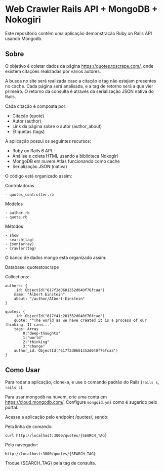 # Web Crawler Rails API + MongoDB + Nokogiri

Este repositório contêm uma aplicação demonstração Ruby on Rails API usando Mongodb.

## Sobre

O objetivo é coletar dados da página https://quotes.toscrape.com/, onde existem
citações realizadas por vários autores.

A busca no site será realizada caso a citação e tag não estejam presentes no cache.
Cada página será analisada, e a tag de retorno será a que vier primeiro.
O retorno da consulta é através da serialização JSON nativa do Rails.

Cada citação é composta por:

- Citação (quote)
- Autor (author)
- Link da página sobre o autor (author_about)
- Etiquetas (tags)

A aplicação possui os seguintes recursos:

- Ruby on Rails 6 API
- Análise e coleta HTML usando a biblioteca Nokogiri
- MongoDB em nuvem Atlas funcionando como cache
- Serialização JSON (nativa)

O código está organizado assim:

Controladoras

    - quotes_controller.rb

Modelos

    - author.rb
    - quote.rb

Métodos

    - show
    - search(tag)
    - json(array)
    - crawler(tag)

O banco de dados mongo está organizado assim:

Database:  quotestoscrape

Collections:

    authors: {
        _id: ObjectId("617f2d0601352d040f76fcaa")
        name: "Albert Einstein"
        about: "/author/Albert-Einstein"
    }

    quotes: {
        _id: ObjectId("617f41c201352d040f76fcae")
        quote: "“The world as we have created it is a process of our thinking. It cann..."
        tags: Array
            0:"deep-thoughts"
            1:"world"
            2:"thinking"
            3:"change"
        author_id: ObjectId("617f2d0601352d040f76fcaa")
    }

## Como Usar

Para rodar a aplicação, clone-a, e use o comando padrão do Rails (``rails s``,
``rails c``).

Para usar mongodb na nuvem, crie uma conta em https://cloud.mongodb.com/.
Configure `mongoid.yml` como é sugerido pelo portal.

Acesse a aplicação pelo endpoint /quotes/, sendo:

Pela linha de comando:
    
    curl http://localhost:3000/quotes/{SEARCH_TAG}

Pelo navegador:
    
    http://localhost:3000/quotes/{SEARCH_TAG}
    
Troque {SEARCH_TAG} pela tag de consulta.
